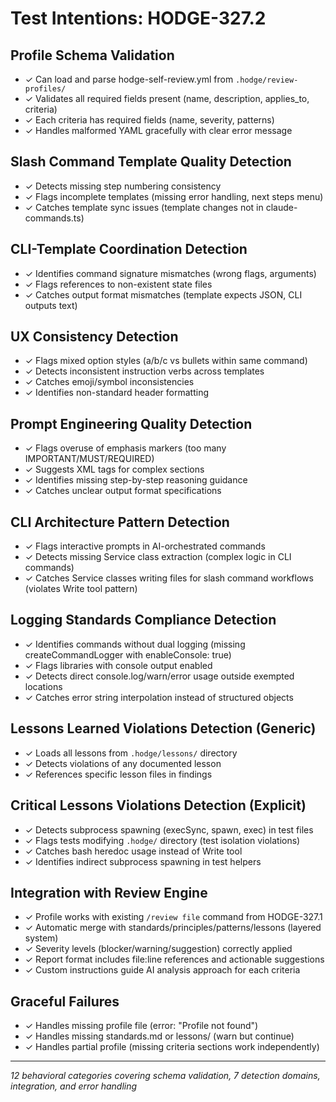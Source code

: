 # Test Intentions: HODGE-327.2

## Profile Schema Validation

- ✓ Can load and parse hodge-self-review.yml from `.hodge/review-profiles/`
- ✓ Validates all required fields present (name, description, applies_to, criteria)
- ✓ Each criteria has required fields (name, severity, patterns)
- ✓ Handles malformed YAML gracefully with clear error message

## Slash Command Template Quality Detection

- ✓ Detects missing step numbering consistency
- ✓ Flags incomplete templates (missing error handling, next steps menu)
- ✓ Catches template sync issues (template changes not in claude-commands.ts)

## CLI-Template Coordination Detection

- ✓ Identifies command signature mismatches (wrong flags, arguments)
- ✓ Flags references to non-existent state files
- ✓ Catches output format mismatches (template expects JSON, CLI outputs text)

## UX Consistency Detection

- ✓ Flags mixed option styles (a/b/c vs bullets within same command)
- ✓ Detects inconsistent instruction verbs across templates
- ✓ Catches emoji/symbol inconsistencies
- ✓ Identifies non-standard header formatting

## Prompt Engineering Quality Detection

- ✓ Flags overuse of emphasis markers (too many IMPORTANT/MUST/REQUIRED)
- ✓ Suggests XML tags for complex sections
- ✓ Identifies missing step-by-step reasoning guidance
- ✓ Catches unclear output format specifications

## CLI Architecture Pattern Detection

- ✓ Flags interactive prompts in AI-orchestrated commands
- ✓ Detects missing Service class extraction (complex logic in CLI commands)
- ✓ Catches Service classes writing files for slash command workflows (violates Write tool pattern)

## Logging Standards Compliance Detection

- ✓ Identifies commands without dual logging (missing createCommandLogger with enableConsole: true)
- ✓ Flags libraries with console output enabled
- ✓ Detects direct console.log/warn/error usage outside exempted locations
- ✓ Catches error string interpolation instead of structured objects

## Lessons Learned Violations Detection (Generic)

- ✓ Loads all lessons from `.hodge/lessons/` directory
- ✓ Detects violations of any documented lesson
- ✓ References specific lesson files in findings

## Critical Lessons Violations Detection (Explicit)

- ✓ Detects subprocess spawning (execSync, spawn, exec) in test files
- ✓ Flags tests modifying `.hodge/` directory (test isolation violations)
- ✓ Catches bash heredoc usage instead of Write tool
- ✓ Identifies indirect subprocess spawning in test helpers

## Integration with Review Engine

- ✓ Profile works with existing `/review file` command from HODGE-327.1
- ✓ Automatic merge with standards/principles/patterns/lessons (layered system)
- ✓ Severity levels (blocker/warning/suggestion) correctly applied
- ✓ Report format includes file:line references and actionable suggestions
- ✓ Custom instructions guide AI analysis approach for each criteria

## Graceful Failures

- ✓ Handles missing profile file (error: "Profile not found")
- ✓ Handles missing standards.md or lessons/ (warn but continue)
- ✓ Handles partial profile (missing criteria sections work independently)

---

*12 behavioral categories covering schema validation, 7 detection domains, integration, and error handling*
